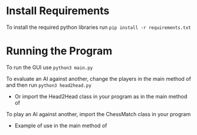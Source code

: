 # Install Requirements

To install the required python libraries run `pip install -r requirements.txt`

# Running the Program

To run the GUI use `python3 main.py`

To evaluate an AI against another, change the players in the main method of [](head2head.py) and then run `python3 head2head.py`
- Or import the Head2Head class in your program as in the main method of [](head2head.py)

To play an AI against another, import the ChessMatch class in your program
- Example of use in the main method of [](chessMatch.py)
